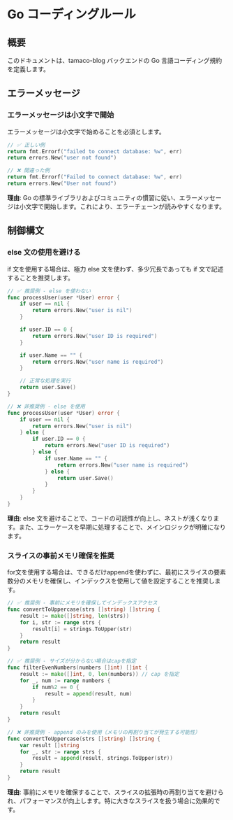 # Go コーディングルール

## 概要

このドキュメントは、tamaco-blog バックエンドの Go 言語コーディング規約を定義します。

## エラーメッセージ

### エラーメッセージは小文字で開始

エラーメッセージは小文字で始めることを必須とします。

```go
// ✅ 正しい例
return fmt.Errorf("failed to connect database: %w", err)
return errors.New("user not found")

// ❌ 間違った例
return fmt.Errorf("Failed to connect database: %w", err)
return errors.New("User not found")
```

**理由**: Go の標準ライブラリおよびコミュニティの慣習に従い、エラーメッセージは小文字で開始します。これにより、エラーチェーンが読みやすくなります。

## 制御構文

### else 文の使用を避ける

if 文を使用する場合は、極力 else 文を使わず、多少冗長であっても if 文で記述することを推奨します。

```go
// ✅ 推奨例 - else を使わない
func processUser(user *User) error {
    if user == nil {
        return errors.New("user is nil")
    }

    if user.ID == 0 {
        return errors.New("user ID is required")
    }

    if user.Name == "" {
        return errors.New("user name is required")
    }

    // 正常な処理を実行
    return user.Save()
}

// ❌ 非推奨例 - else を使用
func processUser(user *User) error {
    if user == nil {
        return errors.New("user is nil")
    } else {
        if user.ID == 0 {
            return errors.New("user ID is required")
        } else {
            if user.Name == "" {
                return errors.New("user name is required")
            } else {
                return user.Save()
            }
        }
    }
}
```

**理由**: else 文を避けることで、コードの可読性が向上し、ネストが浅くなります。また、エラーケースを早期に処理することで、メインロジックが明確になります。

### スライスの事前メモリ確保を推奨

for文を使用する場合は、できるだけappendを使わずに、最初にスライスの要素数分のメモリを確保し、インデックスを使用して値を設定することを推奨します。

```go
// ✅ 推奨例 - 事前にメモリを確保してインデックスアクセス
func convertToUppercase(strs []string) []string {
    result := make([]string, len(strs))
    for i, str := range strs {
        result[i] = strings.ToUpper(str)
    }
    return result
}

// ✅ 推奨例 - サイズが分からない場合はcapを指定
func filterEvenNumbers(numbers []int) []int {
    result := make([]int, 0, len(numbers)) // cap を指定
    for _, num := range numbers {
        if num%2 == 0 {
            result = append(result, num)
        }
    }
    return result
}

// ❌ 非推奨例 - append のみを使用（メモリの再割り当てが発生する可能性）
func convertToUppercase(strs []string) []string {
    var result []string
    for _, str := range strs {
        result = append(result, strings.ToUpper(str))
    }
    return result
}
```

**理由**: 事前にメモリを確保することで、スライスの拡張時の再割り当てを避けられ、パフォーマンスが向上します。特に大きなスライスを扱う場合に効果的です。

